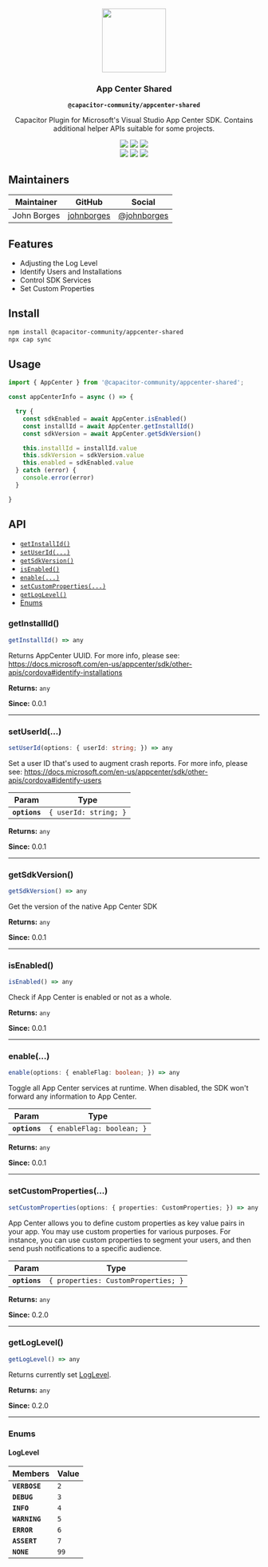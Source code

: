 <p align="center"><br><img src="https://user-images.githubusercontent.com/236501/85893648-1c92e880-b7a8-11ea-926d-95355b8175c7.png" width="128" height="128" /></p>

<h3 align="center">App Center Shared</h3>
<p align="center"><strong><code>@capacitor-community/appcenter-shared</code></strong></p>
<p align="center">
  Capacitor Plugin for Microsoft's Visual Studio App Center SDK. Contains additional helper APIs suitable for some projects.
</p>

<p align="center">
  <img src="https://img.shields.io/maintenance/yes/2020?style=flat-square" />
  <a href="https://github.com/capacitor-community/appcenter-sdk-capacitor/tree/master/appcenter-shared/actions?query=workflow%3A%22CI%22"><img src="https://img.shields.io/github/workflow/status/capacitor-community/appcenter-sdk-capacitor/tree/master/appcenter-shared/CI?style=flat-square" /></a>
  <a href="https://www.npmjs.com/package/@capacitor-community/appcenter-shared"><img src="https://img.shields.io/npm/l/@capacitor-community/app-icon?style=flat-square" /></a>
  <br>
  <a href="https://www.npmjs.com/package/@capacitor-community/appcenter-shared"><img src="https://img.shields.io/npm/dw/@capacitor-community/appcenter-shared?style=flat-square" /></a>
  <a href="https://www.npmjs.com/package/@capacitor-community/appcenter-shared"><img src="https://img.shields.io/npm/v/@capacitor-community/appcenter-shared?style=flat-square" /></a>
  <!-- ALL-CONTRIBUTORS-BADGE:START - Do not remove or modify this section -->
  <a href="#contributors-"><img src="https://img.shields.io/badge/all%20contributors-0-orange?style=flat-square" /></a>
  <!-- ALL-CONTRIBUTORS-BADGE:END -->
</p>

## Maintainers

| Maintainer | GitHub | Social |
| -----------| -------| -------|
| John Borges | [johnborges](https://github.com/johnborges) | [@johnborges](https://twitter.com/johnborges) |

## Features

- Adjusting the Log Level
- Identify Users and Installations
- Control SDK Services
- Set Custom Properties

## Install

```bash
npm install @capacitor-community/appcenter-shared
npx cap sync
```

## Usage

```typescript
import { AppCenter } from '@capacitor-community/appcenter-shared';

const appCenterInfo = async () => {

  try {
    const sdkEnabled = await AppCenter.isEnabled()
    const installId = await AppCenter.getInstallId()
    const sdkVersion = await AppCenter.getSdkVersion()

    this.installId = installId.value
    this.sdkVersion = sdkVersion.value
    this.enabled = sdkEnabled.value
  } catch (error) {
    console.error(error)
  }

}
```

## API

<docgen-index>

* [`getInstallId()`](#getinstallid)
* [`setUserId(...)`](#setuserid)
* [`getSdkVersion()`](#getsdkversion)
* [`isEnabled()`](#isenabled)
* [`enable(...)`](#enable)
* [`setCustomProperties(...)`](#setcustomproperties)
* [`getLogLevel()`](#getloglevel)
* [Enums](#enums)

</docgen-index>

<docgen-api>
<!--Update the source file JSDoc comments and rerun docgen to update the docs below-->

### getInstallId()

```typescript
getInstallId() => any
```

Returns AppCenter UUID.
For more info, please see: https://docs.microsoft.com/en-us/appcenter/sdk/other-apis/cordova#identify-installations

**Returns:** <code>any</code>

**Since:** 0.0.1

--------------------


### setUserId(...)

```typescript
setUserId(options: { userId: string; }) => any
```

Set a user ID that's used to augment crash reports.
For more info, please see: https://docs.microsoft.com/en-us/appcenter/sdk/other-apis/cordova#identify-users

| Param         | Type                             |
| ------------- | -------------------------------- |
| **`options`** | <code>{ userId: string; }</code> |

**Returns:** <code>any</code>

**Since:** 0.0.1

--------------------


### getSdkVersion()

```typescript
getSdkVersion() => any
```

Get the version of the native App Center SDK

**Returns:** <code>any</code>

**Since:** 0.0.1

--------------------


### isEnabled()

```typescript
isEnabled() => any
```

Check if App Center is enabled or not as a whole.

**Returns:** <code>any</code>

**Since:** 0.0.1

--------------------


### enable(...)

```typescript
enable(options: { enableFlag: boolean; }) => any
```

Toggle all App Center services at runtime. When disabled, the SDK won't forward any information to App Center.

| Param         | Type                                  |
| ------------- | ------------------------------------- |
| **`options`** | <code>{ enableFlag: boolean; }</code> |

**Returns:** <code>any</code>

**Since:** 0.0.1

--------------------


### setCustomProperties(...)

```typescript
setCustomProperties(options: { properties: CustomProperties; }) => any
```

App Center allows you to define custom properties as key value pairs in your app. You may use custom properties for various purposes. 
For instance, you can use custom properties to segment your users, and then send push notifications to a specific audience.

| Param         | Type                                           |
| ------------- | ---------------------------------------------- |
| **`options`** | <code>{ properties: CustomProperties; }</code> |

**Returns:** <code>any</code>

**Since:** 0.2.0

--------------------


### getLogLevel()

```typescript
getLogLevel() => any
```

Returns currently set <a href="#loglevel">LogLevel</a>.

**Returns:** <code>any</code>

**Since:** 0.2.0

--------------------


### Enums


#### LogLevel

| Members       | Value           |
| ------------- | --------------- |
| **`VERBOSE`** | <code>2</code>  |
| **`DEBUG`**   | <code>3</code>  |
| **`INFO`**    | <code>4</code>  |
| **`WARNING`** | <code>5</code>  |
| **`ERROR`**   | <code>6</code>  |
| **`ASSERT`**  | <code>7</code>  |
| **`NONE`**    | <code>99</code> |

</docgen-api>
